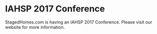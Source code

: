 # IAHSP 2017 Conference
StagedHomes.com is having an IAHSP 2017 Conference.  Please visit our website for more information.
